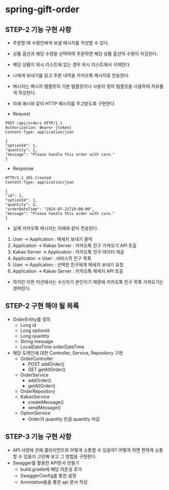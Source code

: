 # spring-gift-order

## STEP-2 기능 구현 사항
- 주문할 때 수령인에게 보낼 메시지를 작성할 수 있다.
- 상품 옵션과 해당 수량을 선택하여 주문하면 해당 상품 옵션의 수량이 차감된다.
- 해당 상품이 위시 리스트에 있는 경우 위시 리스트에서 삭제한다.
- 나에게 보내기를 읽고 주문 내역을 카카오톡 메시지로 전송한다.
- 메시지는 메시지 템플릿의 기본 템플릿이나 사용자 정의 템플릿을 사용하여 자유롭게 작성한다.
- 아래 예시와 같이 HTTP 메시지를 주고받도록 구현한다.

- Request
```
POST /api/orders HTTP/1.1
Authorization: Bearer {token}
Content-Type: application/json

{
"optionId": 1,
"quantity": 2,
"message": "Please handle this order with care."
}
```


- Response
```
HTTP/1.1 201 Created
Content-Type: application/json

{
"id": 1,
"optionId": 1,
"quantity": 2,
"orderDateTime": "2024-07-21T10:00:00",
"message": "Please handle this order with care."
}
```

- 실제 카카오톡 메시지는 아래와 같이 전송된다.

1. User -> Application : 메세지 보내기 클릭
2. Application -> Kakao Server : 카카오톡 친구 가져오기 API 호출
3. Kakao Server -> Application : 카카오톡 친구 데이터 제공
4. Applicaton -> User : 서비스의 친구 목록
5. User -> Application : 선택한 친구에게 메세지 보내기 요청
6. Application -> Kakao Server : 카카오톡 메세지 API 호출

- 하지만 이번 미션에서는 수신자가 본인이기 때문에 카카오톡 친구 목록 가져오기는 생략한다.

## STEP-2 구현 해야 될 목록
- OrderEntity를 정의
  - Long id 
  - Long optionId
  - Long quantity
  - String message
  - LocalDateTime orderDateTime
- 해당 도메인에 대한 Controller, Service, Repository 구현
  - OrderController
    - POST addOrder()
    - GET getAllOrder()
  - OrderService
    - addOrder()
    - getAllOrder()
  - OrderRepository
  - KakaoService
    - createMessage()
    - sendMessage()
  - OptionService
    - Order의 quantity 만큼 quantity 차감

## STEP-3 기능 구현 사항
- API 사양에 관해 클라이언트와 어떻게 소통할 수 있을까? 어떻게 하면 편하게 소통할 수 있을지 고민해 보고 그 방법을 구현한다.
- Swagger를 활용한 API문서 만들기
  - build.gradle에 해당 의존성 추가
  - SwaggerConfig를 통한 설정
  - Annotation들을 통한 api 문서 작성

